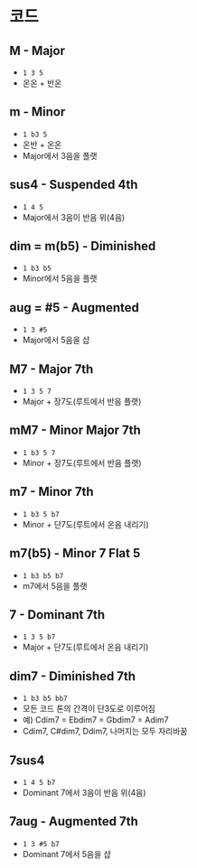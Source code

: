 # 코드
## M - Major
- `1 3 5`
- 온온 + 반온
## m - Minor
- `1 b3 5`
- 온반 + 온온
- Major에서 3음을 플랫
## sus4 - Suspended 4th
- `1 4 5`
- Major에서 3음이 반음 위(4음)
## dim = m(b5) - Diminished
- `1 b3 b5`
- Minor에서 5음을 플랫
## aug = #5 - Augmented
- `1 3 #5`
- Major에서 5음을 샵
## M7 - Major 7th
- `1 3 5 7`
- Major + 장7도(루트에서 반음 플랫)
## mM7 - Minor Major 7th
- `1 b3 5 7`
- Minor + 장7도(루트에서 반음 플랫)
## m7 - Minor 7th
- `1 b3 5 b7`
- Minor + 단7도(루트에서 온음 내리기)
## m7(b5) - Minor 7 Flat 5
- `1 b3 b5 b7`
- m7에서 5음을 플랫
## 7 - Dominant 7th
- `1 3 5 b7`
- Major + 단7도(루트에서 온음 내리기)
## dim7 - Diminished 7th
- `1 b3 b5 bb7`
- 모든 코드 톤의 간격이 단3도로 이루어짐
- 예) Cdim7 = Ebdim7 = Gbdim7 = Adim7
- Cdim7, C#dim7, Ddim7, 나머지는 모두 자리바꿈
## 7sus4
- `1 4 5 b7`
- Dominant 7에서 3음이 반음 위(4음)
## 7aug - Augmented 7th
- `1 3 #5 b7`
- Dominant 7에서 5음을 샵
